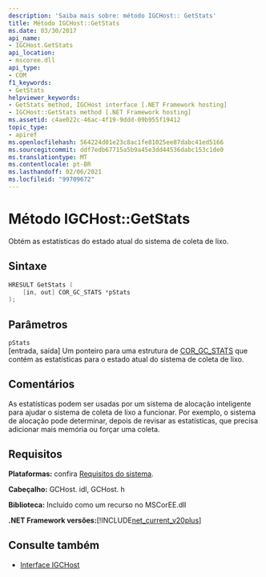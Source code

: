 ```yaml
---
description: 'Saiba mais sobre: método IGCHost:: GetStats'
title: Método IGCHost::GetStats
ms.date: 03/30/2017
api_name:
- IGCHost.GetStats
api_location:
- mscoree.dll
api_type:
- COM
f1_keywords:
- GetStats
helpviewer_keywords:
- GetStats method, IGCHost interface [.NET Framework hosting]
- IGCHost::GetStats method [.NET Framework hosting]
ms.assetid: c4ae022c-46ac-4f19-9ddd-09b955f19412
topic_type:
- apiref
ms.openlocfilehash: 564224d01e23c8ac1fe81025ee87dabc41ed5166
ms.sourcegitcommit: ddf7edb67715a5b9a45e3dd44536dabc153c1de0
ms.translationtype: MT
ms.contentlocale: pt-BR
ms.lasthandoff: 02/06/2021
ms.locfileid: "99709672"
---
```

# <a name="igchostgetstats-method"></a>Método IGCHost::GetStats

Obtém as estatísticas do estado atual do sistema de coleta de lixo.  
  
## <a name="syntax"></a>Sintaxe  
  
```cpp  
HRESULT GetStats (  
    [in, out] COR_GC_STATS *pStats  
);  
```  
  
## <a name="parameters"></a>Parâmetros  

 `pStats`  
 [entrada, saída] Um ponteiro para uma estrutura de [COR_GC_STATS](cor-gc-stats-structure.md) que contém as estatísticas para o estado atual do sistema de coleta de lixo.  
  
## <a name="remarks"></a>Comentários  

 As estatísticas podem ser usadas por um sistema de alocação inteligente para ajudar o sistema de coleta de lixo a funcionar. Por exemplo, o sistema de alocação pode determinar, depois de revisar as estatísticas, que precisa adicionar mais memória ou forçar uma coleta.  
  
## <a name="requirements"></a>Requisitos  

 **Plataformas:** confira [Requisitos do sistema](../../get-started/system-requirements.md).  
  
 **Cabeçalho:** GCHost. idl, GCHost. h  
  
 **Biblioteca:** Incluído como um recurso no MSCorEE.dll  
  
 **.NET Framework versões:**[!INCLUDE[net_current_v20plus](../../../../includes/net-current-v20plus-md.md)]  
  
## <a name="see-also"></a>Consulte também

- [Interface IGCHost](igchost-interface.md)
